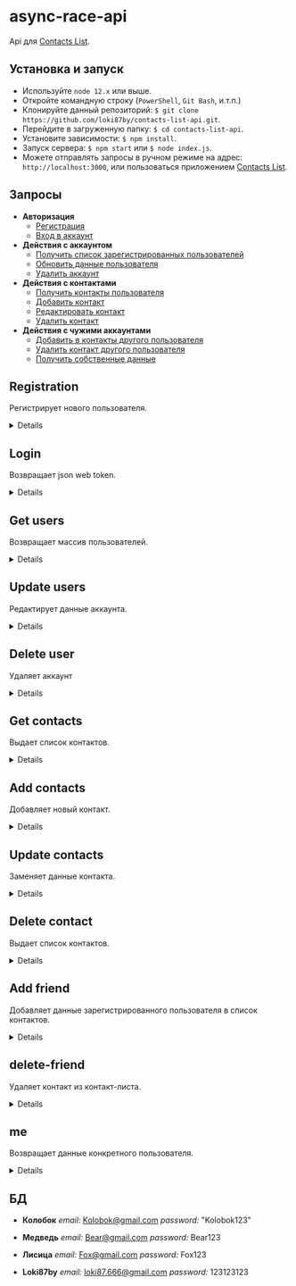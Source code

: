 # async-race-api

Api для [Contacts List](https://github.com/loki87by/contacts-list).

## Установка и запуск

- Используйте `node 12.x` или выше.
- Откройте командную строку (`PowerShell`, `Git Bash`, и.т.п.)
- Клонируйте данный репозиторий: `$ git clone https://github.com/loki87by/contacts-list-api.git`.
- Перейдите в загруженную папку: `$ cd contacts-list-api`.
- Установите зависимости: `$ npm install`.
- Запуск сервера: `$ npm start` или `$ node index.js`.
- Можете отправлять запросы в ручном режиме на адрес: `http://localhost:3000`, или пользоваться приложением [Contacts List](https://github.com/loki87by/contacts-list).

## Запросы

- **Авторизация**
  - [Регистрация](https://github.com/loki87by/contact-list-api#registration)
  - [Вход в аккаунт](https://github.com/loki87by/contact-list-api#login)
- **Действия с аккаунтом**
  - [Получить список зарегистрированных пользователей](https://github.com/loki87by/contact-list-api#get-users)
  - [Обновить данные пользователя](https://github.com/loki87by/contact-list-api#update-users)
  - [Удалить аккаунт](https://github.com/loki87by/contact-list-api#delete-user)
- **Действия с контактами**
  - [Получить контакты пользователя](https://github.com/loki87by/contact-list-api#get-contacts)
  - [Добавить контакт](https://github.com/loki87by/contact-list-api#add-contacts)
  - [Редактировать контакт](https://github.com/loki87by/contact-list-api#update-contacts)
  - [Удалить контакт](https://github.com/loki87by/contact-list-api#delete-contact)
- **Действия с чужими аккаунтами**
  - [Добавить в контакты другого пользователя](https://github.com/loki87by/contact-list-api#add-friend)
  - [Удалить контакт другого пользователя](https://github.com/loki87by/contact-list-api#delete-friend)
  - [Получить собственные данные](https://github.com/loki87by/contact-list-api#me)

## **Registration**

Регистрирует нового пользователя.

<details>

- **URL**

  /registration

- **Method:**

  `POST`

- **Headers:**

  `'Content-Type': 'application/json'`

- **URL Params**

  None

- **Query Params**

  **Required:**
  `_name=[string]`

  `_email=[string]`

  `_password=[string]`

- **Data Params**

  None

- **Success Response:**

  - **Code:** 201 <br />
    **Content:**
    ```json
    {
      "message": "Регистрация прошла успешно."
    }
    ```

- **Error Response:**

  - **Code:** 409 <br />
    **Content:**
    ```json
    {
      "message": "Пользователь с таким email уже существует."
    }
    ```

  ИЛИ

  - **Code:** 400 <br />
    **Content:**
    ```json
    {
      "message": "Введены не все или некорректные данные."
    }

- **Notes:**

  Можно пройти регистрацию и зайти под новым аккаунтом, либо использовать дефольную [БД](https://github.com/loki87by/contacts-list-api/users)

</details>

## **Login**

Возвращает json web token.

<details>

- **URL**

  /login

- **Method:**

  `POST`

- **Headers:**

  `'Content-Type': 'application/json'`

- **URL Params**

  None

- **Query Params**

  **Required:**
  `_email=[string]`

  `_password=[string]`

- **Data Params**

  None

- **Success Response:**

  - **Code:** 200 OK <br />
    **Content:**
    ```json
    {
      "token": "eyJhbGciOiJIUzI1NiIsInR5cCI6IkpXVCJ9.eyJpZCI6MywiaWF0IjoxNjUxMDEwNjM3LCJleHAiOjE2NTE2MTU0Mzd9.BRkyuTIDYNY7pGFAmh7-6AqF81dNmYW8WNaKEru472s"
    }
    ```

- **Error Response:**

  - **Code:** 404 <br />
    **Content:**
    ```json
    {
      "message": "Такой пользователь не зарегистрирован."
    }
    ```

  ИЛИ

  - **Code:** 401 <br />
    **Content:**
    ```json
    {
      "message": "Неправильные почта или пароль."
    }
    ```

  ИЛИ

  - **Code:** 400 <br />
    **Content:**
    ```json
    {
      "message": "Введены не все или некорректные данные."
    }
    ```

- **Notes:**

  None

</details>

## **Get users**

Возвращает массив пользователей.

<details>

- **URL**

  /users

- **Method:**

  `GET`

- **Headers:**

  None

- **URL Params**

  None

- **Query Params**

  None

- **Data Params**

  None

- **Success Response:**

  - **Code:** 200 <br />
    **Content:**
    ```json
    [
      {
        "name": "Колобок",
        "email": "Kolobok@gmail.com",
        "avatar": "https://proza.ru/pics/2014/05/10/1565.jpg",
        "friends": []
    },
    {
        "name": "Медведь",
        "email": "Bear@gmail.com",
        "avatar": "https://sportishka.com/uploads/posts/2021-11/1638301090_3-sportishka-com-p-medved-kachok-krasivie-foto-silovie-vidi-s-3.jpg",
        "friends": []
    },
    {
        "name": "Лисица",
        "email": "Fox@gmail.com",
        "avatar": "https://cs14.pikabu.ru/post_img/2022/01/12/10/1642007349154723555.jpg",
        "friends": []
    },
    {
        "name": "Loki87by",
        "email": "loki87.666@gmail.com",
        "avatar": "https://avatars.githubusercontent.com/u/61252310?v=4",
        "phones": [
            "+79955935756"
        ],
        "friends": []
    }
    ]
    ```

- **Error Response:**

  None

- **Notes:**

  None

</details>

## **Update users**

Редактирует данные аккаунта.

<details>

- **URL**

  /users

- **Method:**

  `PATCH`

- **Headers:**

  `'Content-Type': 'application/json'`
  `'Authorization': 'Bearer token'`
  `token` полученный после запроса на [Вход в аккаунт](https://github.com/loki87by/contacts-list-api#login)

- **URL Params**

  None

- **Query Params**

  **Optional:**
  `_name=[string]`

  `_email=[string]`

  `_password=[array<oldPassword: string, newPassword: string>]`

  `_avatar=[string]`

  `_phones=[aray<string>]`

- **Data Params**

  None

- **Success Response:**

  - **Code:** 200 <br />
    **Content:**
    ```json
    {
      "message": "Данные успешно обновлены."
    }
    ```

- **Error Response:**

  None

- **Notes:**

  None

</details>

## **Delete user**

Удаляет аккаунт

<details>

- **URL**

  /users

- **Method:**

  `DELETE`

- **Headers:**

  `'Authorization': 'Bearer token'`
  `token` полученный после запроса на [Вход в аккаунт](https://github.com/loki87by/contacts-list-api#login)

- **URL Params**

  None

- **Query Params**

  None

- **Data Params**

  None

- **Success Response:**

  - **Code:** 200 OK <br />
    **Content:**
    ```json
    {
      "message": "Ваш аккаунт удалён."
    }
    ```

- **Error Response:**

  None

- **Notes:**

  None

</details>

## **Get contacts**

Выдает список контактов.

<details>

- **URL**

  /contacts

- **Method:**

  `GET`

- **Headers:**

  `'Authorization': 'Bearer token'`
  `token` полученный после запроса на [Вход в аккаунт](https://github.com/loki87by/contacts-list-api#login)

- **URL Params**

  None

- **Query Params**

  None

- **Data Params**

  None

- **Success Response:**

  - **Code:** 200 <br />
    **Content:**
    ```json
    {
      "id": 4,
      "ownerId": 3,
      "name": "name",
      "phones": ["+435342534"],
      "email": "email@email.email",
      "quote": "hello, world"
    }
    ```

- **Error Response:**

  None

- **Notes:**

  None

</details>

## **Add contacts**

Добавляет новый контакт.

<details>

- **URL**

  /contacts

- **Method:**

  `POST`

- **Headers:**

  `'Content-Type': 'application/json'`
  `'Authorization': 'Bearer token'`
  `token` полученный после запроса на [Вход в аккаунт](https://github.com/loki87by/contacts-list-api#login)

- **URL Params**

  None

- **Query Params**

  **Optional:**
  `_name=[string]`

  `_email=[string]`

  `_avatar=[string]`

  `_phones=[array<string>]`

  `_quote=['string']`

  `_id=['string']`

- **Data Params**

  None

- **Success Response:**

  - **Code:** 200 <br />
    **Content:**
    ```json
    {
      "message": "Контакт добавлен."
    }
    ```

- **Error Response:**

  None

- **Notes:**

  None

</details>

## **Update contacts**

Заменяет данные контакта.

<details>

- **URL**

  /contacts

- **Method:**

  `PATCH`

- **Headers:**

  `'Content-Type': 'application/json'`
  `'Authorization': 'Bearer token'`
  `token` полученный после запроса на [Вход в аккаунт](https://github.com/loki87by/contacts-list-api#login)

- **URL Params**

  None

- **Query Params**

  **Required:**
  `_id=[string|integer]`

  **Optional:**
  `_name=[string]`

  `_email=[string]`

  `_avatar=[string]`

  `_phones=[aray<string>]`

  `_quote=['string']`

- **Data Params**

  None

- **Success Response:**

  - **Code:** 200 <br />
    **Content:**
    ```json
    {
      "message": "Данные контакта обновлены успешно."
    }
    ```

- **Error Response:**

    **Content:**
    ```json
    {
      "message": "У вас нет прав для совершения данной операции."
    }
    ```

    ИЛИ
    
    ```json
    {
      "message": "Запрос не корректен, данный контакт отсутствует."
    }
    ```

- **Notes:**

  None

</details>

## **Delete contact**

Выдает список контактов.

<details>

- **URL**

  /contacts

- **Method:**

  `GET`

- **Headers:**

  `'Authorization': 'Bearer token'`
  `token` полученный после запроса на [Вход в аккаунт](https://github.com/loki87by/contacts-list-api#login)

- **URL Params**

  None

- **Query Params**

  None

- **Data Params**

  None

- **Success Response:**

  - **Code:** 200 <br />
    **Content:**
    ```json
    {
      "id": 4,
      "ownerId": 3,
      "name": "name",
      "phones": ["+435342534"],
      "email": "email@email.email",
      "quote": "hello, world"
    }
    ```

- **Error Response:**

  None

- **Notes:**

  None

</details>

## **Add friend**

Добавляет данные зарегистрированного пользователя в список контактов.

<details>

- **URL**

  /friends

- **Method:**

  `POST`

- **Headers:**

  `'Content-Type': 'application/json'`
  `'Authorization': 'Bearer token'`
  `token` полученный после запроса на [Вход в аккаунт](https://github.com/loki87by/contacts-list-api#login)

- **URL Params**

  None

- **Query Params**

  **Required:**

- **Data Params**

  None

- **Success Response:**

  - **Code:** 200 <br />
    **Content:**
    ```json
    {
      "message": "Пользователь добавлен в список ваших контактов."
    }
    ```

- **Error Response:**

    - **Code:** 400 <br />
    **Content:**
    ```json
    {
      "message": "Такой пользователь не зарегистрирован."
    }
    ```

- **Notes:**

  None

</details>

## **delete-friend**

Удаляет контакт из контакт-листа.

<details>

- **URL**

  /friends

- **Method:**

  `DELETE`

- **Headers:**

  `'Authorization': 'Bearer token'`
  `token` полученный после запроса на [Вход в аккаунт](https://github.com/loki87by/contacts-list-api#login)

- **URL Params**

  None

- **Query Params**

  **Required:**
  `_email=[string]`

- **Data Params**

  None

- **Success Response:**

  - **Code:** 200 <br />
    **Content:**
    ```json
    {
      "message": "Пользователь удален из друзей."
    }
    ```

- **Error Response:**

    **Content:**
    ```json
    {
      "message": "Такой пользователь не зарегистрирован."
    }
    ```

- **Notes:**

  None

</details>

## **me**

Возвращает данные конкретного пользователя.

<details>

- **URL**

  /me

- **Method:**

  `GET`

- **Headers:**

  `'Authorization': 'Bearer token'`
  `token` полученный после запроса на [Вход в аккаунт](https://github.com/loki87by/contacts-list-api#login)

- **URL Params**

  None

- **Query Params**

  None

- **Data Params**

  None

- **Success Response:**

  - **Code:** 200 <br />
    **Content:**
    ```json
      {
        "name": "Колобок",
        "email": "Kolobok@gmail.com",
        "avatar": "https://proza.ru/pics/2014/05/10/1565.jpg",
        "friends": []
    },
    ```

- **Error Response:**

  None

- **Notes:**

  None

</details>

## **БД**

- **Колобок**
  _email:_ Kolobok@gmail.com
  _password:_ "Kolobok123"

- **Медведь**
  _email:_ Bear@gmail.com
  _password:_ Bear123

- **Лисица**
  _email:_ Fox@gmail.com
  _password:_ Fox123

- **Loki87by**
  _email:_ loki87.666@gmail.com
  _password:_ 123123123
